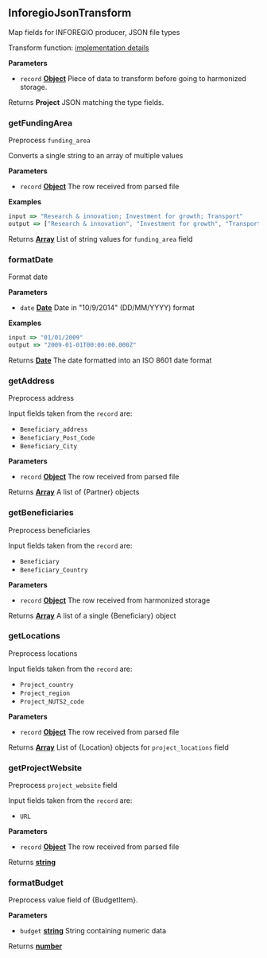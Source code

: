 <!-- Generated by documentation.js. Update this documentation by updating the source code. -->

## InforegioJsonTransform

Map fields for INFOREGIO producer, JSON file types

Transform function: [implementation details](https://github.com/ec-europa/eubfr-data-lake/blob/master/services/ingestion/etl/inforegio/json/src/lib/transform.js)

**Parameters**

-   `record` **[Object](https://developer.mozilla.org/docs/Web/JavaScript/Reference/Global_Objects/Object)** Piece of data to transform before going to harmonized storage.

Returns **Project** JSON matching the type fields.

### getFundingArea

Preprocess `funding_area`

Converts a single string to an array of multiple values

**Parameters**

-   `record` **[Object](https://developer.mozilla.org/docs/Web/JavaScript/Reference/Global_Objects/Object)** The row received from parsed file

**Examples**

```javascript
input => "Research & innovation; Investment for growth; Transport"
output => ["Research & innovation", "Investment for growth", "Transport"]
```

Returns **[Array](https://developer.mozilla.org/docs/Web/JavaScript/Reference/Global_Objects/Array)** List of string values for `funding_area` field

### formatDate

Format date

**Parameters**

-   `date` **[Date](https://developer.mozilla.org/docs/Web/JavaScript/Reference/Global_Objects/Date)** Date in "10/9/2014" (DD/MM/YYYY) format

**Examples**

```javascript
input => "01/01/2009"
output => "2009-01-01T00:00:00.000Z"
```

Returns **[Date](https://developer.mozilla.org/docs/Web/JavaScript/Reference/Global_Objects/Date)** The date formatted into an ISO 8601 date format

### getAddress

Preprocess address

Input fields taken from the `record` are:

-   `Beneficiary_address`
-   `Beneficiary_Post_Code`
-   `Beneficiary_City`

**Parameters**

-   `record` **[Object](https://developer.mozilla.org/docs/Web/JavaScript/Reference/Global_Objects/Object)** The row received from parsed file

Returns **[Array](https://developer.mozilla.org/docs/Web/JavaScript/Reference/Global_Objects/Array)** A list of {Partner} objects

### getBeneficiaries

Preprocess beneficiaries

Input fields taken from the `record` are:

-   `Beneficiary`
-   `Beneficiary_Country`

**Parameters**

-   `record` **[Object](https://developer.mozilla.org/docs/Web/JavaScript/Reference/Global_Objects/Object)** The row received from harmonized storage

Returns **[Array](https://developer.mozilla.org/docs/Web/JavaScript/Reference/Global_Objects/Array)** A list of a single {Beneficiary} object

### getLocations

Preprocess locations

Input fields taken from the `record` are:

-   `Project_country`
-   `Project_region`
-   `Project_NUTS2_code`

**Parameters**

-   `record` **[Object](https://developer.mozilla.org/docs/Web/JavaScript/Reference/Global_Objects/Object)** The row received from parsed file

Returns **[Array](https://developer.mozilla.org/docs/Web/JavaScript/Reference/Global_Objects/Array)** List of {Location} objects for `project_locations` field

### getProjectWebsite

Preprocess `project_website` field

Input fields taken from the `record` are:

-   `URL`

**Parameters**

-   `record` **[Object](https://developer.mozilla.org/docs/Web/JavaScript/Reference/Global_Objects/Object)** The row received from parsed file

Returns **[string](https://developer.mozilla.org/docs/Web/JavaScript/Reference/Global_Objects/String)** 

### formatBudget

Preprocess value field of {BudgetItem}.

**Parameters**

-   `budget` **[string](https://developer.mozilla.org/docs/Web/JavaScript/Reference/Global_Objects/String)** String containing numeric data

Returns **[number](https://developer.mozilla.org/docs/Web/JavaScript/Reference/Global_Objects/Number)** 
